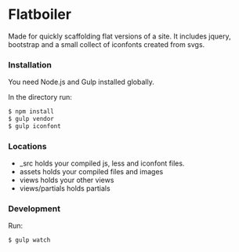 # Flatboiler
Made for quickly scaffolding flat versions of a site.
It includes jquery, bootstrap and a small collect of iconfonts created from svgs.

### Installation
You need Node.js and Gulp installed globally.

In the directory run:
```sh
$ npm install
$ gulp vendor
$ gulp iconfont 
```

### Locations

- _src holds your compiled js, less and iconfont files.
- assets holds your compiled files and images
- views holds your other views
- views/partials holds partials


### Development

Run:
```sh
$ gulp watch
```

[node.js]:http://nodejs.org
[Twitter Bootstrap]:http://twitter.github.com/bootstrap/
[jQuery]:http://jquery.com
[Gulp]:http://gulpjs.com
